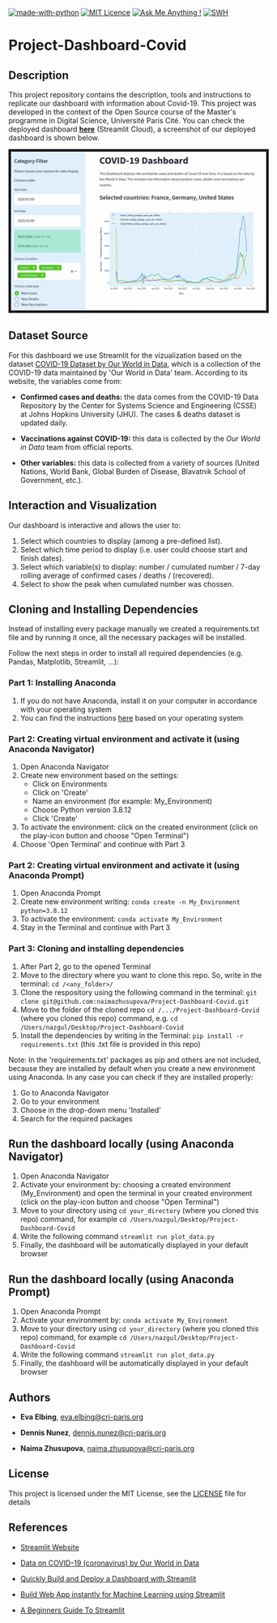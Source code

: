 [![made-with-python](https://img.shields.io/badge/Made%20with-Python-1f425f.png)](https://www.python.org/)
[![MIT Licence](https://img.shields.io/badge/License-MIT-blue.png)](https://github.com/naimazhusupova/Project-Dashboard-Covid/blob/main/LICENSE)
[![Ask Me Anything !](https://img.shields.io/badge/Ask%20me-anything-1abc9c.png)](https://github.com/naimazhusupova/Project-Dashboard-Covid/issues)
[![SWH](https://archive.softwareheritage.org/badge/swh:1:dir:4344038aa64c26473fefb27c4dd8cca0c4748fc3/)](https://archive.softwareheritage.org/swh:1:dir:4344038aa64c26473fefb27c4dd8cca0c4748fc3;origin=https://github.com/naimazhusupova/Project-Dashboard-Covid;visit=swh:1:snp:2f48c1ea827e9550fc13ff660892cbac08d5a9a4;anchor=swh:1:rev:e9ceed24df5c4a852c30a152e7a741dbfdad9efc)



# Project-Dashboard-Covid


## Description

This project repository contains the description, tools and instructions to replicate our dashboard with information about Covid-19. This project was developed in the context of the Open Source course of the Master's programme in Digital Science, Université Paris Cité. You can check the deployed dashboard [**here**](https://share.streamlit.io/naimazhusupova/project-dashboard-covid/main/plot_data.py) (Streamlit Cloud), a screenshot of our deployed dashboard is shown below.

<p align="center">
    <kbd>
        <img src=".images/screenshot-dashboard.png" alt="image" width="680" border="5"/>
    </kbd>
</p>


## Dataset Source

For this dashboard we use Streamlit for the vizualization based on the dataset [COVID-19 Dataset by Our World in Data](https://github.com/owid/covid-19-data/blob/master/public/data/README.md), which is a collection of the COVID-19 data maintained by 'Our World in Data' team. According to its website, the variables come from:

- **Confirmed cases and deaths:** the data comes from the COVID-19 Data Repository by the Center for Systems Science and Engineering (CSSE) at Johns Hopkins University (JHU). The cases & deaths dataset is updated daily.

- **Vaccinations against COVID-19:** this data is collected by the _Our World in Data_ team from official reports.

- **Other variables:** this data is collected from a variety of sources (United Nations, World Bank, Global Burden of Disease, Blavatnik School of Government, etc.). 


## Interaction and Visualization

Our dashboard is interactive and allows the user to:

1. Select which countries to display (among a pre-defined list).
2. Select which time period to display (i.e. user could choose start and finish dates).
3. Select which variable(s) to display: number / cumulated number / 7-day rolling average of confirmed cases / deaths / (recovered).
4. Select to show the peak when cumulated number was chossen.


## Cloning and Installing Dependencies

Instead of installing every package manually we created a requirements.txt file and by running it once, all the necessary packages will be installed.

Follow the next steps in order to install all required dependencies (e.g. Pandas, Matplotlib, Streamlit, ...):

### Part 1: Installing Anaconda
1. If you do not have Anaconda, install it on your computer in accordance with your operating system
2. You can find the instructions [here]( https://docs.anaconda.com/anaconda/install/) based on your operating system

### Part 2: Creating virtual environment and activate it (using Anaconda Navigator)
1. Open Anaconda Navigator
2. Create new environment based on the settings:
    - Click on Environments
    - Click on 'Create'
    - Name an environment (for example: My_Environment)
    - Choose Python version 3.8.12
    - Click 'Create'
3. To activate the environment: click on the created environment (click on the play-icon button and choose "Open Terminal")
4. Choose 'Open Terminal' and continue with Part 3

### Part 2: Creating virtual environment and activate it (using Anaconda Prompt)
1. Open Anaconda Prompt
2. Create new environment writing: `conda create -n My_Environment python=3.8.12`
3. To activate the environment: `conda activate My_Environment`
4. Stay in the Terminal and continue with Part 3

### Part 3: Cloning and installing dependencies
1. After Part 2, go to the opened Terminal
2. Move to the directory where you want to clone this repo. So, write in the terminal: `cd /<any_folder>/`
3. Clone the respository using the following command in the terminal: `git clone git@github.com:naimazhusupova/Project-Dashboard-Covid.git`
4. Move to the folder of the cloned repo `cd /.../Project-Dashboard-Covid` (where you cloned this repo) command, e.g. `cd /Users/nazgul/Desktop/Project-Dashboard-Covid`
5. Install the dependencies by writing in the Terminal: `pip install -r requirements.txt` (this .txt file is provided in this repo)

Note:
In the 'requirements.txt' packages as pip and others are not included, because they are installed by default when you create a new environment using Anaconda. In any case you can check if they are installed properly:
1. Go to Anaconda Navigator
2. Go to your environment
3. Choose in the drop-down menu 'Installed'
4. Search for the required packages


## Run the dashboard locally (using Anaconda Navigator)

1. Open Anaconda Navigator
2. Activate your environment by: choosing a created environment (My_Environment) and open the terminal in your created environment (click on the play-icon button and choose "Open Terminal")
3. Move to your directory using `cd your_directory` (where you cloned this repo) command, for example `cd /Users/nazgul/Desktop/Project-Dashboard-Covid`
4. Write the following command `streamlit run plot_data.py`
5. Finally, the dashboard will be automatically displayed in your default browser


## Run the dashboard locally (using Anaconda Prompt)

1. Open Anaconda Prompt
2. Activate your environment by: `conda activate My_Environment`
3. Move to your directory using `cd your_directory` (where you cloned this repo) command, for example `cd /Users/nazgul/Desktop/Project-Dashboard-Covid`
4. Write the following command `streamlit run plot_data.py`
5. Finally, the dashboard will be automatically displayed in your default browser


## Authors

- **Eva Elbing**, <eva.elbing@cri-paris.org>

- **Dennis Nunez**, <dennis.nunez@cri-paris.org>

- **Naima Zhusupova**, <naima.zhusupova@cri-paris.org>


## License

This project is licensed under the MIT License, see the [LICENSE](https://github.com/naimazhusupova/Project-Dashboard-Covid/blob/main/LICENSE) file for details


## References

- [Streamlit Website](https://streamlit.io/)

- [Data on COVID-19 (coronavirus) by Our World in Data](https://github.com/owid/covid-19-data/blob/master/public/data/README.md)

- [Quickly Build and Deploy a Dashboard with Streamlit](https://towardsdatascience.com/quickly-build-and-deploy-an-application-with-streamlit-988ca08c7e83)

- [Build Web App instantly for Machine Learning using Streamlit](https://www.analyticsvidhya.com/blog/2021/06/build-web-app-instantly-for-machine-learning-using-streamlit/)

- [A Beginners Guide To Streamlit](https://www.geeksforgeeks.org/a-beginners-guide-to-streamlit/)

